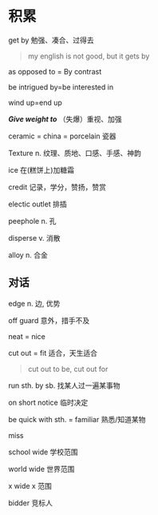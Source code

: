 # 积累

get by 勉强、凑合、过得去

> my english is not good, but it gets by

as opposed to = By contrast

be intrigued by=be interested in

wind up=end up

**_Give weight to_** （失爆）重视、加强

ceramic = china = porcelain 瓷器

Texture n. 纹理、质地、口感、手感、神韵

ice 在(糕饼上)加糖霜

credit 记录，学分，赞扬，赞赏

electic outlet 排插

peephole n. 孔

disperse v. 消散

alloy n. 合金

## 对话

edge n. 边, 优势

off guard 意外，措手不及

neat = nice

cut out = fit 适合，天生适合

> cut out to be, cut out for

run sth. by sb. 找某人过一遍某事物

on short notice 临时决定

be quick with sth. = familiar 熟悉/知道某物

miss

school wide 学校范围

world wide 世界范围

x wide x 范围

bidder 竞标人
